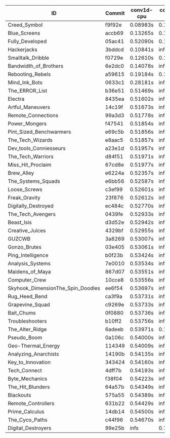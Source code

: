 |ID|Commit|conv1d-cpu|conv1d-gpu|DWSPConv2D-gpu|gemm-gpu|avg|
|-|-|-|-|-|-|-|
|Creed_Symbol|f9f92e|0.08983s|0.11929s|3.19280s|1.94085s|1.33569s|
|Blue_Screens|accb69|0.13265s|0.16977s|3.17346s|2.11101s|1.39672s|
|Fully_Developed|05ac41|0.52090s|0.17174s|3.33469s|2.36285s|1.59755s|
|Hackerjacks|3bddcd|0.10841s|infs|infs|4.65415s|infs|
|Smalltalk_Dribble|f0729e|0.12610s|0.18028s|infs|2.10829s|infs|
|Bandwidth_of_Brothers|6e2dc0|0.14078s|infs|infs|2.30277s|infs|
|Rebooting_Rebels|a59615|0.19184s|0.14348s|infs|2.04211s|infs|
|Mind_Ink_Bots|0633c1|0.28181s|infs|infs|4.64914s|infs|
|The_ERROR_List|b36e51|0.51469s|infs|infs|4.63172s|infs|
|Electra|8435ea|0.51602s|infs|infs|4.64066s|infs|
|Artful_Maneuvers|14c19f|0.51673s|infs|infs|4.64142s|infs|
|Remote_Connections|99a3d3|0.51778s|infs|infs|4.65244s|infs|
|Power_Mongers|f47541|0.51854s|infs|infs|4.66555s|infs|
|Pint_Sized_Benchwarmers|e69c5b|0.51856s|infs|infs|4.66794s|infs|
|The_Tech_Wizards|e8aac5|0.51857s|infs|infs|4.67273s|infs|
|Dev_tools_Conniesseurs|a23e1d|0.51957s|infs|infs|4.66626s|infs|
|The_Tech_Warriors|d84f51|0.51971s|infs|infs|4.69485s|infs|
|Miss_Hit_Proclaim|67cd8e|0.51977s|infs|infs|4.68866s|infs|
|Brew_Alley|e6224a|0.52357s|infs|infs|4.65860s|infs|
|The_Systems_Squads|e6bb56|0.52587s|infs|infs|4.68508s|infs|
|Loose_Screws|c3ef99|0.52601s|infs|infs|4.63807s|infs|
|Freak_Gravity|23f876|0.52612s|infs|infs|4.64748s|infs|
|Digitally_Destroyed|ec484c|0.52770s|infs|infs|4.69926s|infs|
|The_Tech_Avengers|0439fe|0.52933s|infs|infs|4.67099s|infs|
|Beast_Isis|d3d52e|0.52942s|infs|infs|4.67280s|infs|
|Creative_Juices|4329bf|0.52955s|infs|infs|4.64480s|infs|
|GUZCWB|3a8269|0.53007s|infs|infs|4.66253s|infs|
|Gonzo_Brutes|03e405|0.53061s|infs|infs|4.69071s|infs|
|Ping_Intelligence|b0f23b|0.53424s|infs|infs|4.70096s|infs|
|Analysis_Systems|7e0010|0.53534s|infs|infs|4.67155s|infs|
|Maidens_of_Maya|867d07|0.53551s|infs|infs|4.66506s|infs|
|Computer_Crew|10cce8|0.53556s|infs|infs|4.66597s|infs|
|Skyhook_DimensionThe_Spin_Doodles|ee6f54|0.53697s|infs|infs|4.68375s|infs|
|Rug_Heed_Bend|ca3f9a|0.53731s|infs|infs|4.68576s|infs|
|Grapevine_Squad|c9269e|0.53733s|infs|infs|4.66183s|infs|
|Bait_Chums|0f0880|0.53736s|infs|infs|4.73717s|infs|
|Troubleshooters|b10ff2|0.53756s|infs|infs|4.64804s|infs|
|The_Alter_Ridge|6adeeb|0.53971s|0.17164s|infs|4.62997s|infs|
|Pseudo_Boom|0a106c|0.54000s|infs|infs|4.65553s|infs|
|Geo-Thermal_Energy|114349|0.54009s|infs|infs|4.66055s|infs|
|Analyzing_Anarchists|14190b|0.54135s|infs|infs|4.63641s|infs|
|Key_to_Innovation|343424|0.54160s|infs|infs|4.69346s|infs|
|Tech_Connect|4dff7b|0.54193s|infs|infs|4.66889s|infs|
|Byte_Mechanics|f38f04|0.54223s|infs|infs|4.66323s|infs|
|The_Hit_Blunders|64a57b|0.54349s|infs|infs|4.64679s|infs|
|Blackouts|575a55|0.54389s|infs|infs|4.75736s|infs|
|Remote_Controllers|631b22|0.54429s|infs|infs|4.74287s|infs|
|Prime_Calculus|14db14|0.54500s|infs|infs|4.63662s|infs|
|The_Cyco_Paths|c44f96|0.54670s|infs|infs|4.65934s|infs|
|Digital_Destroyers|99e25b|infs|0.13949s|3.13744s|2.11925s|infs|
